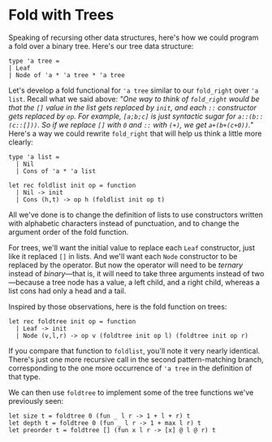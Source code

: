 # Fold with Trees

Speaking of recursing other data structures, here's how we could program
a fold over a binary tree.  Here's our tree data structure:
```
type 'a tree = 
| Leaf 
| Node of 'a * 'a tree * 'a tree
```

Let's develop a fold functional for `'a tree` similar to our
`fold_right` over `'a list`. Recall what we said above: <i>"One way to
think of `fold_right` would be that the `[]` value in the list gets
replaced by `init`, and each `::` constructor gets replaced by `op`. For
example, `[a;b;c]` is just syntactic sugar for `a::(b::(c::[]))`. So if
we replace `[]` with `0` and `::` with `(+)`, we get `a+(b+(c+0))`."</i>
Here's a way we could rewrite `fold_right` that will help us think a little
more clearly:
```
type 'a list =
  | Nil 
  | Cons of 'a * 'a list

let rec foldlist init op = function
  | Nil -> init
  | Cons (h,t) -> op h (foldlist init op t) 
```
All we've done is to change the definition of lists to use constructors written
with alphabetic characters instead of punctuation, and to change the argument order 
of the fold function.

For trees, we'll want the initial value to replace each `Leaf`
constructor, just like it replaced `[]` in lists.  And we'll want each
`Node` constructor to be replaced by the operator.  But now the operator
will need to be *ternary* instead of *binary*&mdash;that is, it will
need to take three arguments instead of two&mdash;because a tree node
has a value, a left child, and a right child, whereas a list cons had
only a head and a tail.

Inspired by those observations, here is the fold function on trees:
```
let rec foldtree init op = function
  | Leaf -> init
  | Node (v,l,r) -> op v (foldtree init op l) (foldtree init op r)
```
If you compare that function to `foldlist`, you'll note it very nearly identical.
There's just one more recursive call in the second pattern-matching branch,
corresponding to the one more occurrence of `'a tree` in the definition of that type.

We can then use `foldtree` to implement some of the tree functions we've previously seen:
```
let size t = foldtree 0 (fun _ l r -> 1 + l + r) t
let depth t = foldtree 0 (fun _ l r -> 1 + max l r) t
let preorder t = foldtree [] (fun x l r -> [x] @ l @ r) t
```

